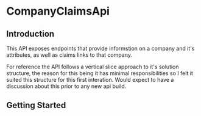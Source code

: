 # CompanyClaimsApi


## Introduction

This API exposes endpoints that provide informstion on a company and it's attributes, as well as claims links to that company.

For reference the API follows a vertical slice approach to it's solution structure, the reason for this being it has minimal responsibilities so I felt it suited this structure for this first interation. Would expect to have a discussion about this prior to any new api build.

## Getting Started


